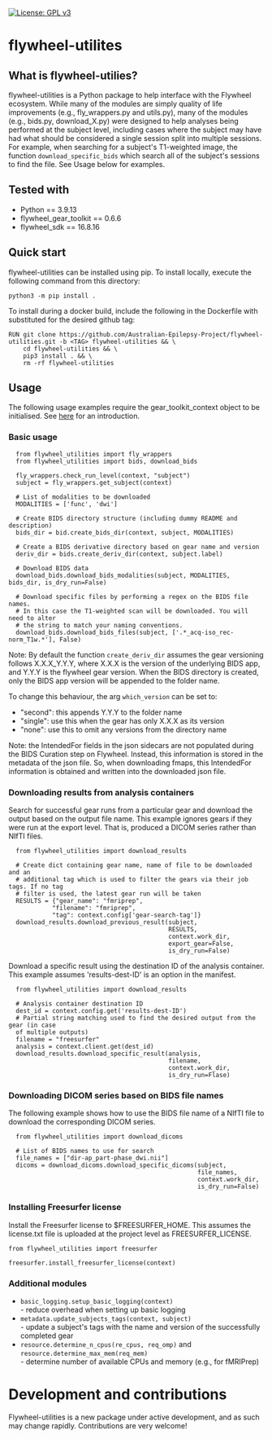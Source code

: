 [![License: GPL v3](https://img.shields.io/badge/License-GPLv3-blue.svg)](https://www.gnu.org/licenses/gpl-3.0)
# flywheel-utilites

## What is flywheel-utilies?

flywheel-utilities is a Python package to help interface with the Flywheel ecosystem. While many of the modules are simply quality of life improvements (e.g., fly_wrappers.py and utils.py), many of the modules (e.g., bids.py, download_X.py) were designed to help analyses being performed at the subject level, including cases where the subject may have had what should be considered a single session split into multiple sessions. For example, when searching for a subject's T1-weighted image, the function `download_specific_bids` which search all of the subject's sessions to find the file. See Usage below for examples.

## Tested with

  * Python == 3.9.13
  * flywheel_gear_toolkit == 0.6.6
  * flywheel_sdk == 16.8.16

## Quick start

flywheel-utilities can be installed using pip. To install locally, execute the following command from this directory:

`python3 -m pip install .`

To install during a docker build, include the following in the Dockerfile with <TAG> substituted for the desired github tag:
```
RUN git clone https://github.com/Australian-Epilepsy-Project/flywheel-utilities.git -b <TAG> flywheel-utilities && \
    cd flywheel-utilities && \
    pip3 install . && \
    rm -rf flywheel-utilities
```

## Usage 

The following usage examples require the gear_toolkit_context object to be initialised. See [here](https://flywheel-io.gitlab.io/public/gear-toolkit/flywheel_gear_toolkit/context/) for an introduction.  

### Basic usage

```
  from flywheel_utilities import fly_wrappers
  from flywheel_utilities import bids, download_bids

  fly_wrappers.check_run_level(context, "subject")
  subject = fly_wrappers.get_subject(context)

  # List of modalities to be downloaded
  MODALITIES = ['func', 'dwi']

  # Create BIDS directory structure (including dummy README and description)
  bids_dir = bid.create_bids_dir(context, subject, MODALITIES)

  # Create a BIDS derivative directory based on gear name and version
  deriv_dir = bids.create_deriv_dir(context, subject.label)

  # Download BIDS data
  download_bids.download_bids_modalities(subject, MODALITIES, bids_dir, is_dry_run=False)

  # Download specific files by performing a regex on the BIDS file names.
  # In this case the T1-weighted scan will be downloaded. You will need to alter
  # the string to match your naming conventions.
  download_bids.download_bids_files(subject, ['.*_acq-iso_rec-norm_T1w.*'], False)

```
Note: By default the function `create_deriv_dir` assumes the gear versioning follows X.X.X_Y.Y.Y, where X.X.X is the version of the underlying BIDS app, and Y.Y.Y is the flywheel gear version. When the BIDS directory is created, only the BIDS app version will be appended to the folder name.

To change this behaviour, the arg `which_version` can be set to:
- "second": this appends Y.Y.Y to the folder name
- "single": use this when the gear has only X.X.X as its version
- "none": use this to omit any versions from the directory name

Note: the IntendedFor fields in the json sidecars are not populated during the BIDS Curation step on Flywheel. Instead,
this information is stored in the metadata of the json file. So, when downloading fmaps, this IntendedFor information is
obtained and written into the downloaded json file.

### Downloading results from analysis containers

Search for successful gear runs from a particular gear and download the output based on the output file name. This example ignores gears if they were run at the export level. That is, produced a DICOM series rather than NIfTI files.
```
  from flywheel_utilities import download_results

  # Create dict containing gear name, name of file to be downloaded and an
  # additional tag which is used to filter the gears via their job tags. If no tag
  # filter is used, the latest gear run will be taken
  RESULTS = {"gear_name": "fmriprep",
            "filename": "fmriprep",
            "tag": context.config['gear-search-tag']}
  download_results.download_previous_result(subject,
                                            RESULTS,
                                            context.work_dir,
                                            export_gear=False,
                                            is_dry_run=False)

```

Download a specific result using the destination ID of the analysis container. This example assumes 'results-dest-ID' is an option in the manifest.
```
  from flywheel_utilities import download_results

  # Analysis container destination ID
  dest_id = context.config.get('results-dest-ID')
  # Partial string matching used to find the desired output from the gear (in case
  of multiple outputs)
  filename = "freesurfer"
  analysis = context.client.get(dest_id)
  download_results.download_specific_result(analysis,
                                            filename,
                                            context.work_dir,
                                            is_dry_run=Flase)
```

### Downloading DICOM series based on BIDS file names

The following example shows how to use the BIDS file name of a NIfTI file to download the corresponding DICOM series.
```
  from flywheel_utilities import download_dicoms

  # List of BIDS names to use for search
  file_names = ["dir-ap_part-phase_dwi.nii"]
  dicoms = download_dicoms.download_specific_dicoms(subject,
                                                    file_names,
                                                    context.work_dir,
                                                    is_dry_run=False)
```

### Installing Freesurfer license 

Install the Freesurfer license to $FREESURFER_HOME. This assumes the license.txt file is uploaded at the project level as FREESURFER_LICENSE.

```
from flywheel_utilities import freesurfer

freesurfer.install_freesurfer_license(context)
```

### Additional modules

- `basic_logging.setup_basic_logging(context)`  
      - reduce overhead when setting up basic logging
- `metadata.update_subjects_tags(context, subject)`  
      - update a subject's tags with the name and version of the successfully completed gear
- `resource.determine_n_cpus(re_cpus, req_omp)` and `resource.determine_max_mem(req_mem)`  
      - determine number of available CPUs and memory (e.g., for fMRIPrep)

# Development and contributions

Flywheel-utilities is a new package under active development, and as such may change rapidly. Contributions are very welcome! 
